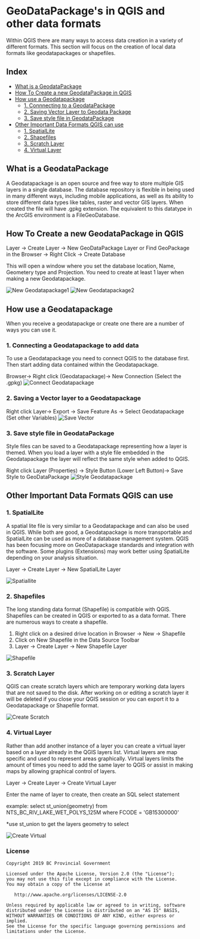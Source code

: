 # GeoDataPackage's in QGIS and other data formats

Within QGIS there are many ways to access data creation in a variety of different formats. This section will focus on the creation of local data formats like geodatapackages or shapefiles.

## Index
* [What is a GeodataPackage](#What-is-a-GeodataPackage)
* [How To Create a new GeodataPackage in QGIS](#How-To-Create-a-new-GeodataPackage-in-qgis)
* [How use a Geodatapackage](#How-use-a-Geodatapackage)
   *  [1. Connnecting to a GeodataPackage](#1-Connecting-a-Geodatapackage-to-add-data)
   *  [2. Saving Vector Layer to Geodata Package](#2-Saving-a-Vector-layer-to-a-Geodatapackage)
   *  [3. Save style file in GeodataPackage](#3-Save-style-file-in-GeodataPackage)
* [Other Important Data Formats QGIS can use](#Other-Important-Data-Formats-QGIS-can-use)
   *  [1. SpatialLite](#1-SpatialLite)
   *  [2. Shapefiles](#2-Shapefiles)
   *  [3. Scratch Layer](#3-Scratch-Layer)
   *  [4. Virtual Layer](#4-Virtual-Layer)


## What is a GeodataPackage

A Geodatapackage is an open source and free way to store multiple GIS layers in a single database. The database repository is flexible in being used in many different ways, including mobile applications, as well as its ability to store different data types like tables, raster and vector GIS layers. When created the file will have .gpkg extension. The equivalent to this datatype in the ArcGIS environment is a FileGeoDatabase.


## How To Create a new GeodataPackage in QGIS

 Layer -> Create Layer -> New GeoDataPackage Layer or
 Find GeoPackage in the Browser -> Right Click -> Create Database

 This will open a window where you set the database location, Name, Geometery type and Projection. You need to create at least 1 layer when making a new Geodatapackage.

 ![New Geodatapackage1](../images/Layer_New_Geodata_Package.JPG)
 ![New Geodatapackage2](../images/Layer_New_Geodata_Package2.JPG)

## How use a Geodatapackage

When you receive a geodatapackge or create one there are a number of ways you can use it.

   ### 1. Connecting a Geodatapackage to add data
   To use a Geodatapackage you need to connect QGIS to the database first. Then start adding data contained within the Geodatapackage.
   
   Browser-> Right click (Geodatapackage)-> New Connection (Select the .gpkg)
![Connect Geodatapackage](../images/Geodatapackage_connection.gif)

   ### 2. Saving a Vector layer to a Geodatapackage
   Right click Layer-> Export -> Save Feature As -> Select Geodatapackage (Set other Variables)
![Save Vector](../images/Save_Layer_to_Geopackage.gif)

   ### 3. Save style file in GeodataPackage
   Style files can be saved to a Geodatapackage representing how a layer is themed. When you load a layer with a style file embedded in the Geodatapackage the layer will reflect the same style when added to QGIS.

Right click Layer (Properties) -> Style Button (Lower Left Button)-> Save Style to GeoDataPackage
![Style Geodatapackage](../images/Save_style_Geodatapackage.gif)


## Other Important Data Formats QGIS can use

### 1. SpatialLite

A spatial lite file is very similar to a Geodatapackage and can also be used in QGIS. While both are good, a Geodatapackage is more transportable and SpatialLite can be used as more of a database management system. QGIS has been focusing more on GeoDatapackage standards and integration with the software. Some plugins (Extensions) may work better using SpatialLite depending on your analysis situation. 

Layer -> Create Layer -> New SpatialLite Layer

![Spatiallite](../images/Create_new_spatiallite_layer.gif)

### 2. Shapefiles

The long standing data format (Shapefile) is compatible with QGIS. Shapefiles can be created in QGIS or exported to as a data format. There are numerous ways to create a shapefile.

1. Right click on a desired drive location in Browser -> New -> Shapefile
2. Click on New Shapefile in the Data Source Toolbar
3. Layer -> Create Layer -> New Shapefile Layer

![Shapefile](../images/Create_new_shapefile.gif)

### 3. Scratch Layer

QGIS can create scratch layers which are temporary working data layers that are not saved to the disk. After working on or editing a scratch layer it will be deleted if you close your QGIS session or you can export it to a Geodatapackage or Shapefile format.  

![Create Scratch](../images/Create_new_Scratch_Layer.gif)

### 4. Virtual Layer

 Rather than add another instance of a layer you can create a virtual layer based on a layer already in the QGIS layers list. Virtual layers are map specific and used to represent areas graphically. Virtual layers limits the amount of times you need to add the same layer to QGIS or assist in making maps by allowing graphical control of layers.

 Layer -> Create Layer -> Create Virtual Layer

 Enter the name of layer to create, then create an SQL select statement

 example:  select st_union(geometry) from NTS_BC_RIV_LAKE_WET_POLYS_125M where FCODE = 'GB15300000'

 *use st_union to get the layers geometry to select


![Create Virtual](../images/Create_new_virtual_layer.gif)

### License
    Copyright 2019 BC Provincial Government

    Licensed under the Apache License, Version 2.0 (the "License");
    you may not use this file except in compliance with the License.
    You may obtain a copy of the License at

       http://www.apache.org/licenses/LICENSE-2.0

    Unless required by applicable law or agreed to in writing, software
    distributed under the License is distributed on an "AS IS" BASIS,
    WITHOUT WARRANTIES OR CONDITIONS OF ANY KIND, either express or implied.
    See the License for the specific language governing permissions and
    limitations under the License.
